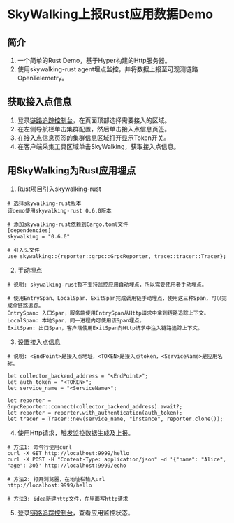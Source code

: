 # SkyWalking上报Rust应用数据Demo
## 简介
1. 一个简单的Rust Demo，基于Hyper构建的Http服务器。
2. 使用skywalking-rust agent埋点监控，并将数据上报至可观测链路OpenTelemetry。
## 获取接入点信息
1. 登录[链路追踪控制台](https://tracing.console.aliyun.com/)，在页面顶部选择需要接入的区域。
2. 在左侧导航栏单击集群配置，然后单击接入点信息页签。
3. 在接入点信息页签的集群信息区域打开显示Token开关。
4. 在客户端采集工具区域单击SkyWalking，获取接入点信息。
## 用SkyWalking为Rust应用埋点
1. Rust项目引入skywalking-rust
```
# 选择skywalking-rust版本
该demo使用skywalking-rust 0.6.0版本

# 添加skywalking-rust依赖到Cargo.toml文件
[dependencies]
skywalking = "0.6.0"

# 引入头文件
use skywalking::{reporter::grpc::GrpcReporter, trace::tracer::Tracer};
```
2. 手动埋点
```
# 说明: skywalking-rust暂不支持监控应用自动埋点，所以需要使用者手动埋点。

# 使用EntrySpan、LocalSpan、ExitSpan完成调用链手动埋点，使用这三种Span，可以完成全链路追踪。
EntrySpan: 入口Span，服务端使用EntrySpan从Http请求中拿到链路追踪上下文。
LocalSpan: 本地Span，同一进程内可使用该Span埋点。
ExitSpan: 出口Span，客户端使用ExitSpan向Http请求中注入链路追踪上下文。
```
3. 设置接入点信息
```
# 说明: <EndPoint>是接入点地址，<TOKEN>是接入点token，<ServiceName>是应用名称。

let collector_backend_address = "<EndPoint>";
let auth_token = "<TOKEN>";
let service_name = "<ServiceName>";

let reporter = GrpcReporter::connect(collector_backend_address).await?;
let reporter = reporter.with_authentication(auth_token);
let tracer = Tracer::new(service_name, "instance", reporter.clone());
```
4. 使用Http请求，触发监控数据生成及上报。
```
# 方法1: 命令行使用curl
curl -X GET http://localhost:9999/hello
curl -X POST -H "Content-Type: application/json" -d '{"name": "Alice", "age": 30}' http://localhost:9999/echo

# 方法2: 打开浏览器，在地址栏输入url
http://localhost:9999/hello

# 方法3: idea新建http文件，在里面写http请求
```
5. 登录[链路追踪控制台](https://tracing.console.aliyun.com/)，查看应用监控状态。